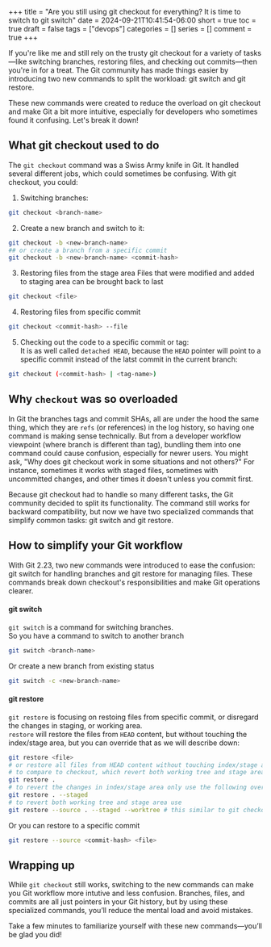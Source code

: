 +++
title = "Are you still using git checkout for everything? It is time to switch to git switch"
date = 2024-09-21T10:41:54-06:00
short = true
toc = true
draft = false
tags = ["devops"]
categories = []
series = []
comment = true
+++

If you're like me and still rely on the trusty git checkout for a variety of tasks—like switching branches, restoring files, and checking out commits—then you're in for a treat. The Git community has made things easier by introducing two new commands to split the workload: git switch and git restore.

These new commands were created to reduce the overload on git checkout and make Git a bit more intuitive, especially for developers who sometimes found it confusing. Let's break it down!

## What git checkout used to do

The `git checkout` command was a Swiss Army knife in Git. It handled several different jobs, which could sometimes be confusing. With git checkout, you could:

1. Switching branches: 
```bash
git checkout <branch-name>
```

2. Create a new branch and switch to it:
```bash
git checkout -b <new-branch-name>
## or create a branch from a specific commit
git checkout -b <new-branch-name> <commit-hash>
```

3. Restoring files from the stage area
Files that were modified and added to staging area can be brought back to last 
```bash
git checkout <file>
```

4. Restoring files from specific commit
```bash
git checkout <commit-hash> --file
```

5. Checking out the code to a specific commit or tag:  
It is as well called `detached HEAD`, because the `HEAD` pointer will point to a specific commit instead of the latst commit in the current branch:
```bash
git checkout (<commit-hash> | <tag-name>)
```

## Why `checkout` was so overloaded
In Git the branches tags and commit SHAs, all are under the hood the same thing, which they are `refs` (or references) in the log history, so having one command is making sense technically. 
But from a developer workflow viewpoint (where branch is different than tag), bundling them into one command could cause confusion, especially for newer users. You might ask, "Why does git checkout work in some situations and not others?" For instance, sometimes it works with staged files, sometimes with uncommitted changes, and other times it doesn't unless you commit first.

Because git checkout had to handle so many different tasks, the Git community decided to split its functionality. The command still works for backward compatibility, but now we have two specialized commands that simplify common tasks: git switch and git restore.
 
## How to simplify your Git workflow

With Git 2.23, two new commands were introduced to ease the confusion: git switch for handling branches and git restore for managing files. These commands break down checkout's responsibilities and make Git operations clearer.

#### git switch

`git switch` is a command for switching branches.  
So you have a command to switch to another branch

```bash
git switch <branch-name>
```
Or create a new branch from existing status
```bash
git switch -c <new-branch-name>
```


#### git restore
`git restore` is focusing on restoing files from specific commit, or disregard the changes in staging, or working area.  
`restore` will restore the files from `HEAD` content, but without touching the index/stage area, but you can override that as we will describe down:

```bash
git restore <file>
# or restore all files from HEAD content without touching index/stage area
# to compare to checkout, which revert both working tree and stage area
git restore .
# to revert the changes in index/stage area only use the following override argument
git restore . --staged 
# to revert both working tree and stage area use
git restore --source . --staged --worktree # this similar to git checkout .
```

Or you can restore to a specific commit 
```bash
git restore --source <commit-hash> <file> 
```

## Wrapping up
While `git checkout` still works, switching to the new commands can make you Git workflow more intutive and less confusion. Branches, files, and commits are all just pointers in your Git history, but by using these specialized commands, you’ll reduce the mental load and avoid mistakes.

Take a few minutes to familiarize yourself with these new commands—you’ll be glad you did!
